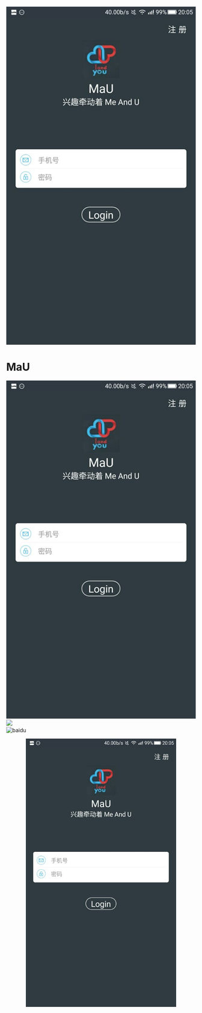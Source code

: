 ![](http://github.com/GitHub-bigT/MaU/raw/master/images/mau_login.jpg)
# MaU
![](http://github.com/GitHub-bigT/MaU/raw/master/images/mau_login.jpg)
![](http://www.baidu.com/img/bdlogo.gif)  
![baidu](http://www.baidu.com/img/bdlogo.gif "百度logo") 
<div  style="text-align:center;">
  <img src="http://github.com/GitHub-bigT/MaU/raw/master/images/mau_login.jpg" width="400px"/>
</div>
